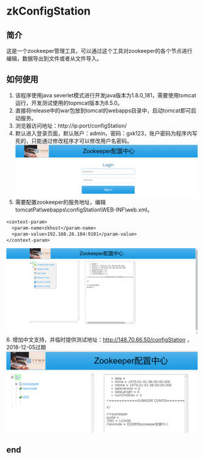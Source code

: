 # zkConfigStation
## 简介
这是一个zookeeper管理工具，可以通过这个工具对zookeeper的各个节点进行编辑，数据导出到文件或者从文件导入。

## 如何使用
1. 该程序使用java severlet模式进行开发java版本为1.8.0_181，需要使用tomcat运行，开发测试使用的topmcat版本为8.5.0。
2. 直接将release中的war包放到tomcat的webapps目录中，启动tomcat即可启动服务。
3. 浏览器访问地址：http://ip:port/configStation/
4. 默认进入登录页面，默认账户：admin，密码：gxk123，账户密码为程序内写死的，只能通过修改程序才可以修改用户名密码。
![image](https://github.com/DarkGodOne/zkConfigStation/blob/master/login.png)
5. 需要配置zookeeper的服务地址，编辑tomcatPat\webapps\configStation\WEB-INF\web.xml。
<pre><code>&lt;context-param&gt;
  &lt;param-name&gt;zkhost&lt;/param-name&gt;
  &lt;param-value&gt;192.168.26.104:9181&lt;/param-value&gt;
&lt;/context-param&gt;
</code></pre>
![image](https://github.com/DarkGodOne/zkConfigStation/blob/master/config.png)
6. 增加中文支持，并临时提供测试地址：http://148.70.66.50/configStation ，2018-12-05过期
![image](https://github.com/DarkGodOne/zkConfigStation/blob/master/zh.png)
## end
